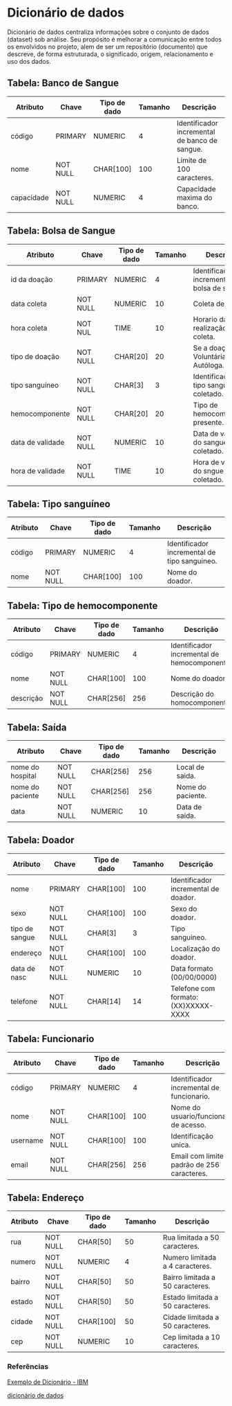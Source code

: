 # Dicionário de dados
Dicionário de dados centraliza informações sobre o conjunto de dados (dataset) sob análise. Seu propósito é melhorar a comunicação entre todos os envolvidos no projeto, alem de ser um repositório (documento) que descreve, de forma estruturada, o significado, origem, relacionamento e uso dos dados.

## Tabela: Banco de Sangue
      
| Atributo      | Chave      | Tipo de dado  | Tamanho      | Descrição                                       |
|---------------|------------|---------------|--------------|-------------------------------------------------|
| código        |  PRIMARY   |   NUMERIC     |      4       | Identificador incremental de banco de sangue.   |
| nome          | NOT NULL   |   CHAR[100]   |     100      | Limite de 100 caracteres.                       |
| capacidade    | NOT NULL   |   NUMERIC     |      4       | Capacidade maxima do banco.                     |


## Tabela: Bolsa de Sangue
       
| Atributo        | Chave      | Tipo de dado  | Tamanho      | Descrição                                     |
|-----------------|------------|---------------|--------------|-----------------------------------------------|
| id da doação    |  PRIMARY   |   NUMERIC     |     4        | Identificador incremental de bolsa de sangue. |
| data coleta     | NOT NULL   |   NUMERIC     |     10       | Coleta de sangue.                             |
| hora coleta     | NOT NUL    |   TIME        |     10       | Horario da realização da coleta.              |
| tipo de doação  | NOT NULL   |   CHAR[20]    |     20       | Se a doação é Voluntária, Autóloga.           |
| tipo sanguíneo  | NOT NULL   |   CHAR[3]     |      3       | Identificação do tipo sanguineo coletado.     |
| hemocomponente  | NOT NULL   |   CHAR[20]    |     20       | Tipo de hemocomponente presente.              |
| data de validade| NOT NULL   |   NUMERIC     |      10      | Data de validade do sangue coletado.          |
| hora de validade| NOT NULL   |   TIME        |      10      | Hora de validade do sngue coletado.           |

## Tabela: Tipo sanguíneo
    
| Atributo        | Chave      | Tipo de dado  | Tamanho      | Descrição                                     |
|-----------------|------------|---------------|--------------|-----------------------------------------------|
| código          |  PRIMARY   |   NUMERIC     |      4       | Identificador incremental de tipo sanguineo.  |
| nome            | NOT NULL   |   CHAR[100]   |      100     | Nome do doador.                               |


## Tabela: Tipo de hemocomponente
       
| Atributo        | Chave      | Tipo de dado  | Tamanho      | Descrição                                     |
|-----------------|------------|---------------|--------------|-----------------------------------------------|
| código          |  PRIMARY   |  NUMERIC      |     4        | Identificador incremental de hemocomponente.  |
| nome            | NOT NULL   |   CHAR[100]   |     100      | Nome do doador.                               |
| descrição       | NOT NULL   |   CHAR[256]   |    256       | Descrição do homocomponente.                  |


## Tabela: Saída
       
| Atributo        | Chave      | Tipo de dado  | Tamanho      | Descrição                                     |
|-----------------|------------|---------------|--------------|-----------------------------------------------|
| nome do hospital| NOT NULL   |   CHAR[256]   |     256      | Local de saida.                               |
| nome do paciente| NOT NULL   |   CHAR[256]   |     256      | Nome do paciente.                             |
| data            | NOT NULL   |   NUMERIC     |     10       | Data de saida.                                |

## Tabela: Doador
       
| Atributo        | Chave      | Tipo de dado  | Tamanho      | Descrição                                     |
|-----------------|------------|---------------|--------------|-----------------------------------------------| 
| nome            |  PRIMARY   |  CHAR[100]    |      100     | Identificador incremental de doador.          |
| sexo            | NOT NULL   |  CHAR[100]    |      100     | Sexo do doador.                               |
| tipo de sangue  | NOT NULL   |  CHAR[3]      |      3       | Tipo sanguineo.                               |
| endereço        | NOT NULL   |  CHAR[100]    |      100     | Localização do doador.                        |
| data de nasc    | NOT NULL   |   NUMERIC     |      10      | Data formato (00/00/0000)                     |
| telefone        | NOT NULL   |   CHAR[14]    |       14     | Telefone com formato: (XX)XXXXX-XXXX          |

## Tabela: Funcionario  
     
| Atributo        | Chave      | Tipo de dado  | Tamanho      | Descrição                                     |
|-----------------|------------|---------------|--------------|-----------------------------------------------|
| código          |  PRIMARY   |   NUMERIC     |      4       | Identificador incremental de funcionario.     |
| nome            | NOT NULL   |   CHAR[100]   |      100     | Nome do usuario/funcionario de acesso.        |
| username        | NOT NULL   |   CHAR[100]   |      100     | Identificação unica.                          |
| email           | NOT NULL   |   CHAR[256]   |     256      | Email com limite padrão de 256 caracteres.    |


## Tabela: Endereço
      
| Atributo        | Chave      | Tipo de dado  | Tamanho      | Descrição                                     |
|-----------------|------------|---------------|--------------|-----------------------------------------------|
| rua             | NOT NULL   |   CHAR[50]    |     50       |  Rua limitada a 50 caracteres.                |
| numero          | NOT NULL   |   NUMERIC     |     4        |  Numero limitada a 4 caracteres.              |
| bairro          | NOT NULL   |   CHAR[50]    |      50      |  Bairro limitada a 50 caracteres.             |
| estado          | NOT NULL   |   CHAR[50]    |      50      |  Estado limitada a 50 caracteres.             |
| cidade          | NOT NULL   |   CHAR[100]   |      50      |  Cidade limitada a 50 caracteres.             |
| cep             | NOT NULL   |   NUMERIC     |      10      |  Cep limitada a 10 caracteres.                |


### Referências

[Exemplo de Dicionário - IBM](https://publib.boulder.ibm.com/tividd/td/ITMFTP/GC23-4803-00/pt_BR/HTML/TMTPmst80.htm)

[dicionário de dados](https://www.luis.blog.br/dicionario-de-dados.html)

